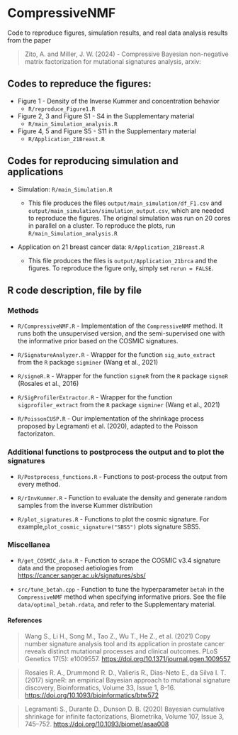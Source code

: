 # CompressiveNMF

Code to reproduce figures, simulation results, and real data analysis results from the paper 

> Zito, A. and Miller, J. W. (2024) - Compressive Bayesian non-negative matrix factorization for
mutational signatures analysis, arxiv:

## Codes to repreduce the figures:

* Figure 1 - Density of the Inverse Kummer and concentration behavior
  - `R/reproduce_Figure1.R`
* Figure 2, 3 and Figure S1 - S4 in the Supplementary material
  - `R/main_Simulation_analysis.R`
* Figure 4, 5 and Figure S5 - S11 in the Supplementary material
  - `R/Application_21Breast.R`

## Codes for reproducing simulation and applications

* Simulation: `R/main_Simulation.R` 
  - This file produces the files `output/main_simulation/df_F1.csv` and `output/main_simulation/simulation_output.csv`, which are needed to reproduce the figures. The original simulation was run on 20 cores in parallel on a cluster. To reproduce the plots, run  `R/main_Simulation_analysis.R`

* Application on 21 breast cancer data: `R/Application_21Breast.R` 
  - This file produces the files is `output/Application_21brca` and the figures. To reproduce the figure only, simply set `rerun = FALSE`.

## R code description, file by file

### Methods

- `R/CompressiveNMF.R` - Implementation of the `CompressiveNMF` method. It runs both the unsupervised version, and the semi-supervised one with the informative prior based on the COSMIC signatures. 

- `R/SignatureAnalyzer.R` - Wrapper for the function `sig_auto_extract` from the `R` package `sigminer` (Wang et al., 2021) 

- `R/signeR.R` - Wrapper for the function `signeR` from the `R` package `signeR` (Rosales et al., 2016) 

- `R/SigProfilerExtractor.R` - Wrapper for the function `sigprofiler_extract` from the `R` package `sigminer` (Wang et al., 2021) 

- `R/PoissonCUSP.R` - Our implementation of the shrinkage process proposed by Legramanti et al. (2020), adapted to the Poisson factorizaton. 


### Additional functions to postprocess the output and to plot the signatures

- `R/Postprocess_functions.R` - Functions to post-process the output from every method. 

- `R/rInvKummer.R` - Function to evaluate the density and generate random samples from the inverse Kummer distribution

- `R/plot_signatures.R` - Functions to plot the cosmic signature. For example,`plot_cosmic_signature("SBS5")` plots signature SBS5.  


### Miscellanea

- `R/get_COSMIC_data.R` - Function to scrape the COSMIC v3.4 signature data and the proposed aetiologies from https://cancer.sanger.ac.uk/signatures/sbs/ 

- `src/tune_betah.cpp` - Function to tune the hyperparameter `betah` in the `CompressiveNMF` method when specifying informative priors. See the file `data/optimal_betah.rdata`, and refer to the Supplementary material.

#### References
> Wang S., Li H., Song M., Tao Z., Wu T., He Z., et al. (2021) Copy number signature analysis tool and its application in prostate cancer reveals distinct mutational processes and clinical outcomes. PLoS Genetics 17(5): e1009557.
https://doi.org/10.1371/journal.pgen.1009557

> Rosales R. A., Drummond R. D., Valieris R., Dias-Neto E., da Silva I. T. (2017) signeR: an empirical Bayesian approach to mutational signature discovery, Bioinformatics, Volume 33, Issue 1, 8–16. https://doi.org/10.1093/bioinformatics/btw572

> Legramanti S., Durante D., Dunson D. B. (2020) Bayesian cumulative shrinkage for infinite factorizations, Biometrika, Volume 107, Issue 3, 745–752. https://doi.org/10.1093/biomet/asaa008

